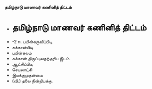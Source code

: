 **தமிழ்நாடு மாணவர் கணினித் திட்டம்**
- # தமிழ்நாடு மாணவர் கணினித் திட்டம்
- -2 n. பயின்கருவிப்பிடி
- சுக்கான்பிடி
- பயின்கலம்
- சுக்கான் திருப்புவதற்குரிய இடம்
- ஆட்சிப்பிடி
- செயலாட்சி
- இயக்குமுதன்மை
- (வி.) தலை நின்றியக்கு.

